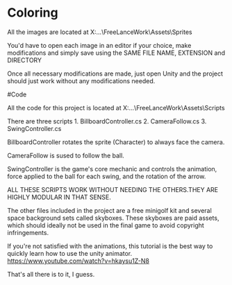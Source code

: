 # Coloring

All the images are located at X:\...\FreeLanceWork\Assets\Sprites

You'd have to open each image in an editor if your choice, make modifications and simply save using the SAME FILE NAME, EXTENSION and DIRECTORY

Once all necessary modifications are made, just open Unity and the project should just work without any modifications needed.

#Code

All the code for this project is located at X:\...\FreeLanceWork\Assets\Scripts

There are three scripts
	1. BillboardController.cs
	2. CameraFollow.cs
	3. SwingController.cs

BillboardController rotates the sprite (Character) to always face the camera.

CameraFollow is sused to follow the ball.

SwingController is the game's core mechanic and controls the animation, force applied to the ball for each swing, and the rotation of the arrow. 

ALL THESE SCRIPTS WORK WITHOUT NEEDING THE OTHERS.THEY ARE HIGHLY MODULAR IN THAT SENSE.

The other files included in the project are a free minigolf kit and several space background sets called skyboxes. These skyboxes are paid assets, which should ideally not be used in the final game to avoid copyright infringements. 

If you're not satisfied with the animations, this tutorial is the best way to quickly learn how to use the unity animator.
https://www.youtube.com/watch?v=hkaysu1Z-N8

That's all there is to it, I guess.  
